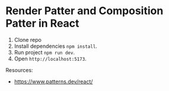 # Render Patter and Composition Patter in React

1. Clone repo
2. Install dependencies `npm install`.
3. Run project `npm run dev`.
4. Open `http://localhost:5173`.


Resources:
- https://www.patterns.dev/react/